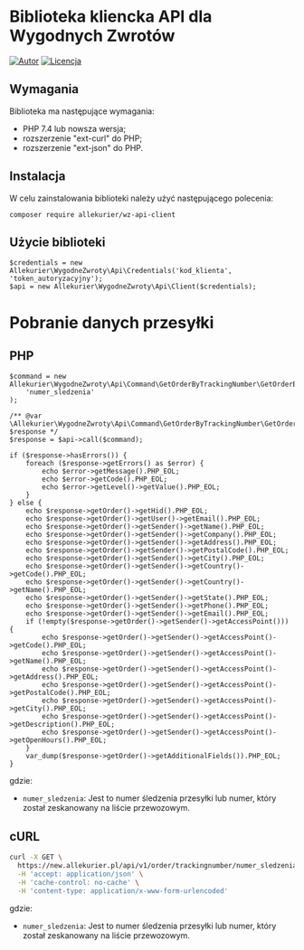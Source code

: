 # Biblioteka kliencka API dla Wygodnych Zwrotów

[![Autor](http://img.shields.io/badge/author-wygodnezwroty.pl-blue.svg?style=flat-square)](https://wygodnezwroty.pl)
[![Licencja](https://img.shields.io/badge/license-MIT-brightgreen.svg?style=flat-square)](https://github.com/kocuj/di/blob/master/LICENSE.md)

## Wymagania

Biblioteka ma następujące wymagania:

* PHP 7.4 lub nowsza wersja;
* rozszerzenie "ext-curl" do PHP;
* rozszerzenie "ext-json" do PHP.

## Instalacja

W celu zainstalowania biblioteki należy użyć następującego polecenia:

```
composer require allekurier/wz-api-client
```

## Użycie biblioteki

```
$credentials = new Allekurier\WygodneZwroty\Api\Credentials('kod_klienta', 'token_autoryzacyjny');
$api = new Allekurier\WygodneZwroty\Api\Client($credentials);
```

# Pobranie danych przesyłki

## PHP

```
$command = new Allekurier\WygodneZwroty\Api\Command\GetOrderByTrackingNumber\GetOrderByTrackingNumberRequest(
    'numer_sledzenia'
);

/** @var \Allekurier\WygodneZwroty\Api\Command\GetOrderByTrackingNumber\GetOrderByTrackingNumberResponse|\Allekurier\WygodneZwroty\Api\Lib\Core\Errors\ErrorsInterface $response */
$response = $api->call($command);

if ($response->hasErrors()) {
    foreach ($response->getErrors() as $error) {
        echo $error->getMessage().PHP_EOL;
        echo $error->getCode().PHP_EOL;
        echo $error->getLevel()->getValue().PHP_EOL;
    }
} else {
    echo $response->getOrder()->getHid().PHP_EOL;
    echo $response->getOrder()->getUser()->getEmail().PHP_EOL;
    echo $response->getOrder()->getSender()->getName().PHP_EOL;
    echo $response->getOrder()->getSender()->getCompany().PHP_EOL;
    echo $response->getOrder()->getSender()->getAddress().PHP_EOL;
    echo $response->getOrder()->getSender()->getPostalCode().PHP_EOL;
    echo $response->getOrder()->getSender()->getCity().PHP_EOL;
    echo $response->getOrder()->getSender()->getCountry()->getCode().PHP_EOL;
    echo $response->getOrder()->getSender()->getCountry()->getName().PHP_EOL;
    echo $response->getOrder()->getSender()->getState().PHP_EOL;
    echo $response->getOrder()->getSender()->getPhone().PHP_EOL;
    echo $response->getOrder()->getSender()->getEmail().PHP_EOL;
    if (!empty($response->getOrder()->getSender()->getAccessPoint())) {
        echo $response->getOrder()->getSender()->getAccessPoint()->getCode().PHP_EOL;
        echo $response->getOrder()->getSender()->getAccessPoint()->getName().PHP_EOL;
        echo $response->getOrder()->getSender()->getAccessPoint()->getAddress().PHP_EOL;
        echo $response->getOrder()->getSender()->getAccessPoint()->getPostalCode().PHP_EOL;
        echo $response->getOrder()->getSender()->getAccessPoint()->getCity().PHP_EOL;
        echo $response->getOrder()->getSender()->getAccessPoint()->getDescription().PHP_EOL;
        echo $response->getOrder()->getSender()->getAccessPoint()->getOpenHours().PHP_EOL;
    }
    var_dump($response->getOrder()->getAdditionalFields()).PHP_EOL;
}
```

gdzie:

* `numer_sledzenia`: Jest to numer śledzenia przesyłki lub numer, który został zeskanowany na liście przewozowym.

## cURL

```bash
curl -X GET \
  https://new.allekurier.pl/api/v1/order/trackingnumber/numer_sledzenia \
  -H 'accept: application/json' \
  -H 'cache-control: no-cache' \
  -H 'content-type: application/x-www-form-urlencoded'
```

gdzie:

* `numer_sledzenia`: Jest to numer śledzenia przesyłki lub numer, który został zeskanowany na liście przewozowym.
